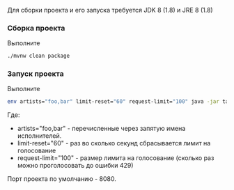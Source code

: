 Для сборки проекта и его запуска требуется JDK 8 (1.8) и JRE 8 (1.8)
### Сборка проекта
Выполните
```bash
./mvnw clean package
```

### Запуск проекта
Выполните
```bash
env artists="foo,bar" limit-reset="60" request-limit="100" java -jar target/backend-0.0.1-SNAPSHOT.jar
```
Где: 
* artists="foo,bar" - перечисленные через запятую имена исполнителей.
* limit-reset="60" - раз во сколько секунд сбрасывается лимит на голосование
* request-limit="100" - размер лимита на голосование (сколько раз можно проголосовать до ошибки 429)

Порт проекта по умолчанию - 8080.